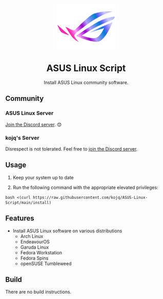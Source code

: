 <div align=center>
  <img src=LOGO.svg height=140/>

  # ASUS Linux Script

  Install ASUS Linux community software.
</div>

## Community

### ASUS Linux Server

[Join the Discord server](https://discord.com/invite/4ZKGd7Un5t). 😊

### kojq's Server

Disrespect is not tolerated. Feel free to [join the Discord server](https://discord.com/invite/C6NdvU5bzN).

## Usage

1. Keep your system up to date

2. Run the following command with the appropriate elevated privileges:

```ShellSession
bash <(curl https://raw.githubusercontent.com/kojq/ASUS-Linux-Script/main/install)
```

## Features

- Install ASUS Linux software on various distributions
  - Arch Linux
  - EndeavourOS
  - Garuda Linux
  - Fedora Workstation
  - Fedora Spins
  - openSUSE Tumbleweed

## Build

There are no build instructions.
